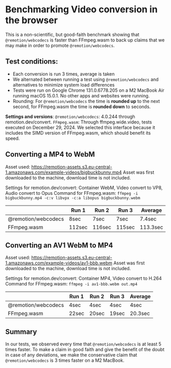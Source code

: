 # Benchmarking Video conversion in the browser

This is a non-scientific, but good-faith benchmark showing that `@remotion/webcodecs` is faster than FFmpeg.wasm to back up claims that we may make in order to promote `@remotion/webcodecs`.

## Test conditions:

- Each conversion is run 3 times, average is taken
- We alternated between running a test using `@remotion/webcodecs` and alternatives to minimize system load differences
- Tests were run on Google Chrome 131.0.6778.205 on a M2 MacBook Air running macOS 15.0.1. No other apps and websites were running.
- Rounding: For `@remotion/webcodecs` the time is **rounded up** to the next second, for FFmpeg.wasm the time is **rounded down** to seconds.

**Settings and versions**:
`@remotion/webcodecs`: 4.0.244 through remotion.dev/convert.
`FFmpeg.wasm`: Through ffmpeg.wide.video, tests executed on December 29, 2024. We selected this interface because it includes the SIMD version of FFmpeg.wasm, which should benefit its speed.

## Converting a MP4 to WebM

Asset used: https://remotion-assets.s3.eu-central-1.amazonaws.com/example-videos/bigbuckbunny.mp4
Asset was first downloaded to the machine, download time is not included.

Settings for remotion.dev/convert: Container WebM, Video convert to VP8, Audio convert to Opus
Command for FFmpeg.wasm: `ffmpeg -i bigbuckbunny.mp4 -c:v libvpx -c:a libopus bigbuckbunny.webm`

|                     | Run 1  | Run 2  | Run 3  | Average  |
|---------------------|--------|--------|--------|----------|
| @remotion/webcodecs | 8sec   | 7sec   | 7sec   | 7.4sec   |
| FFmpeg.wasm         | 112sec | 116sec | 115sec | 113.3sec |

## Converting an AV1 WebM to MP4
Asset used: https://remotion-assets.s3.eu-central-1.amazonaws.com/example-videos/av1-bbb.webm
Asset was first downloaded to the machine, download time is not included.

Settings for remotion.dev/convert: Container MP4, Video convert to H.264
Command for FFmpeg.wasm: `ffmpeg -i av1-bbb.webm out.mp4`

|                     | Run 1 | Run 2 | Run 3 | Average |
|---------------------|-------|-------|-------|---------|
| @remotion/webcodecs | 4sec  | 4sec  | 4sec  | 4sec    |
| FFmpeg.wasm         | 22sec | 20sec | 19sec | 20.3sec |

## Summary

In our tests, we observed every time that `@remotion/webcodecs` is at least 5 times faster. 
To make a claim in good faith and give the benefit of the doubt in case of any deviations, we make the conservative claim that `@remotion/webcodecs` is 3 times faster on a M2 MacBook.
